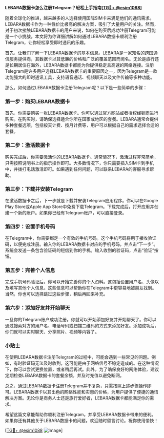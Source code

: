 **LEBARA数据卡怎么注册Telegram？轻松上手指南[[TG💪+ @esim1088](https://t.me/s/esim1088)]**

随着全球化的推进，越来越多的人选择使用国际SIM卡来满足他们的通讯需求。LEBARA数据卡作为一种性价比极高的解决方案，吸引了大量用户的关注。然而，对于初次接触LEBARA数据卡的用户来说，如何在购买后成功注册Telegram可能是一个小挑战。本文将为你详细讲解如何通过LEBARA数据卡顺利注册Telegram，让你轻松享受即时通讯的乐趣。

首先，让我们了解一下LEBARA数据卡的基本信息。LEBARA是一家知名的跨国通信服务提供商，其数据卡以其低廉的价格和广泛的覆盖范围而闻名。无论是旅行还是长期居住在海外，LEBARA数据卡都能为你提供稳定且高速的网络连接。注册Telegram是许多用户选择LEBARA数据卡的重要原因之一，因为Telegram是一款功能强大的即时通讯工具，支持语音通话、视频聊天以及文件传输等多种功能。

那么，如何通过LEBARA数据卡注册Telegram呢？以下是一些简单的步骤：

### 第一步：购买LEBARA数据卡

首先，你需要购买一张LEBARA数据卡。你可以通过官方网站或者授权经销商进行购买。在购买时，请确保选择适合你所在国家或地区的套餐。LEBARA通常会提供多种套餐选项，包括按天计费、按月计费等，用户可以根据自己的需求选择合适的套餐。

### 第二步：激活数据卡

购买完成后，你需要激活你的LEBARA数据卡。通常情况下，激活过程非常简单，只需按照说明书上的指示操作即可。大多数情况下，你只需要插入SIM卡到手机中，并拨打电话激活即可。如果遇到任何问题，可以联系LEBARA的客服寻求帮助。

### 第三步：下载并安装Telegram

在激活数据卡之后，下一步就是下载并安装Telegram应用程序。你可以在Google Play Store或Apple App Store中免费下载Telegram。下载完成后，打开应用并创建一个新的账户。如果你已经有Telegram账户，可以直接登录。

### 第四步：设置手机号码

在Telegram中，你需要绑定一个有效的手机号码。这个手机号码将用于接收验证码，以便完成注册。输入你的LEBARA数据卡对应的手机号码，并点击“下一步”。系统会发送一条包含验证码的短信到你的手机。输入收到的验证码，点击“验证”按钮。

### 第五步：完善个人信息

完成手机号码验证后，你可以开始完善你的个人资料。这包括设置用户名、头像以及填写其他个人信息。这些信息可以帮助你在Telegram中更容易地被朋友找到。当然，你也可以选择跳过这些步骤，稍后再回来补充。

### 第六步：添加好友并开始聊天

一旦你的Telegram账户成功注册，你就可以开始添加好友并开始聊天了。你可以通过搜索对方的用户名、电话号码或扫描二维码的方式来添加好友。添加成功后，你们就可以实时聊天、分享照片、视频等内容了。

### 小贴士

在使用LEBARA数据卡注册Telegram的过程中，可能会遇到一些常见的问题。例如，有时验证码无法及时收到，这可能是由于网络信号不稳定造成的。在这种情况下，你可以尝试更换位置，或者稍后再试。此外，为了确保良好的网络体验，建议定期检查LEBARA数据卡的套餐余额，并及时充值以避免断网。

总之，通过LEBARA数据卡注册Telegram并不复杂，只需按照上述步骤操作即可。LEBARA数据卡以其出色的网络性能和实惠的价格，为用户提供了便捷的通讯解决方案。无论你是商务人士还是旅行爱好者，LEBARA数据卡都能满足你的需求。

希望这篇文章能帮助你顺利注册Telegram，并享受LEBARA数据卡带来的便利。如果你还有其他关于LEBARA数据卡的问题，欢迎随时留言讨论。祝你使用愉快！

[[TG💪+ @esim1088](https://t.me/s/esim1088) ![Image](https://i.postimg.cc/4NQfJmqS/Snipaste-2025-05-13-00-14-12.png)]
